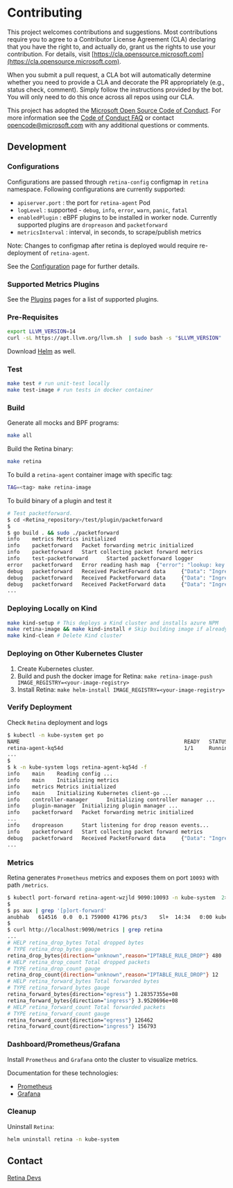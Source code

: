 # Contributing

This project welcomes contributions and suggestions.  Most contributions require you to agree to a
Contributor License Agreement (CLA) declaring that you have the right to, and actually do, grant us
the rights to use your contribution. For details, visit [https://cla.opensource.microsoft.com](https://cla.opensource.microsoft.com).

When you submit a pull request, a CLA bot will automatically determine whether you need to provide
a CLA and decorate the PR appropriately (e.g., status check, comment). Simply follow the instructions
provided by the bot. You will only need to do this once across all repos using our CLA.

This project has adopted the [Microsoft Open Source Code of Conduct](https://opensource.microsoft.com/codeofconduct/).
For more information see the [Code of Conduct FAQ](https://opensource.microsoft.com/codeofconduct/faq/) or
contact [opencode@microsoft.com](mailto:opencode@microsoft.com) with any additional questions or comments.

## Development

### Configurations

Configurations are passed through `retina-config` configmap in `retina` namespace. Following configurations are currently supported:

- `apiserver.port` : the port for `retina-agent` Pod
- `logLevel` : supported - `debug`, `info`, `error`, `warn`, `panic`, `fatal`
- `enabledPlugin` : eBPF plugins to be installed in worker node. Currently supported plugins are `dropreason` and `packetforward`
- `metricsInterval` : interval, in seconds, to scrape/publish metrics

Note: Changes to configmap after retina is deployed would require re-deployment of `retina-agent`.

See the [Configuration](https://retina.sh/docs/metrics/configuration) page for further details.

### Supported Metrics Plugins

See the [Plugins](https://retina.sh/docs/metrics/plugins/packetforward) pages for a list of supported plugins.

### Pre-Requisites

```bash
export LLVM_VERSION=14
curl -sL https://apt.llvm.org/llvm.sh  | sudo bash -s "$LLVM_VERSION"
```

Download [Helm](https://helm.sh/) as well.

### Test

```bash
make test # run unit-test locally
make test-image # run tests in docker container
```

### Build

Generate all mocks and BPF programs:

```bash
make all
```

Build the Retina binary:

```bash
make retina
```

To build a `retina-agent` container image with specific tag:

```bash
TAG=<tag> make retina-image
```

To build binary of a plugin and test it

```bash
# Test packetforward.
$ cd <Retina_repository>/test/plugin/packetforward
$ 
$ go build . && sudo ./packetforward
info    metrics Metrics initialized
info    packetforward   Packet forwarding metric initialized
info    packetforward   Start collecting packet forward metrics
info    test-packetforward      Started packetforward logger
error   packetforward   Error reading hash map  {"error": "lookup: key does not exist"}
debug   packetforward   Received PacketForward data     {"Data": "IngressBytes:302 IngressPackets:4 EgressBytes:11062 EgressPackets:33"}
debug   packetforward   Received PacketForward data     {"Data": "IngressBytes:898 IngressPackets:12 EgressBytes:11658 EgressPackets:41"}
debug   packetforward   Received PacketForward data     {"Data": "IngressBytes:898 IngressPackets:12 EgressBytes:23808 EgressPackets:70"}
...
```

### Deploying Locally on Kind

```bash
make kind-setup # This deploys a Kind cluster and installs azure NPM
make retina-image && make kind-install # Skip building image if already done
make kind-clean # Delete Kind cluster
```

### Deploying on Other Kubernetes Cluster

1. Create Kubernetes cluster.
2. Build and push the docker image for Retina: `make retina-image-push IMAGE_REGISTRY=<your-image-registry>`
3. Install Retina: `make helm-install IMAGE_REGISTRY=<your-image-registry>`

### Verify Deployment

Check `Retina` deployment and logs

```bash
$ kubectl -n kube-system get po
NAME                                                     READY   STATUS    RESTARTS   AGE
retina-agent-kq54d                                       1/1     Running   0          88s
...
$
$ k -n kube-system logs retina-agent-kq54d -f
info    main    Reading config ...
info    main    Initializing metrics
info    metrics Metrics initialized
info    main    Initializing Kubernetes client-go ...
info    controller-manager      Initializing controller manager ...
info    plugin-manager  Initializing plugin manager ...
info    packetforward   Packet forwarding metric initialized
...
info    dropreason      Start listening for drop reason events...
info    packetforward   Start collecting packet forward metrics
debug   packetforward   Received PacketForward data     {"Data": "IngressBytes:24688994 IngressPackets:6786 EgressBytes:370647 EgressPackets:4153"}
...
```

### Metrics

Retina generates `Prometheus` metrics and exposes them on port `10093` with path `/metrics`.

```bash
$ kubectl port-forward retina-agent-wzjld 9090:10093 -n kube-system  2>&1 >/dev/null &
$
$ ps aux | grep '[p]ort-forward'
anubhab   614516  0.0  0.1 759000 41796 pts/3    Sl+  14:34   0:00 kubectl port-forward retina-agent-wzjld 9090:10093 -n kube-system
$
$ curl http://localhost:9090/metrics | grep retina
...
# HELP retina_drop_bytes Total dropped bytes
# TYPE retina_drop_bytes gauge
retina_drop_bytes{direction="unknown",reason="IPTABLE_RULE_DROP"} 480
# HELP retina_drop_count Total dropped packets
# TYPE retina_drop_count gauge
retina_drop_count{direction="unknown",reason="IPTABLE_RULE_DROP"} 12
# HELP retina_forward_bytes Total forwarded bytes
# TYPE retina_forward_bytes gauge
retina_forward_bytes{direction="egress"} 1.28357355e+08
retina_forward_bytes{direction="ingress"} 3.9520696e+08
# HELP retina_forward_count Total forwarded packets
# TYPE retina_forward_count gauge
retina_forward_count{direction="egress"} 126462
retina_forward_count{direction="ingress"} 156793
```

### Dashboard/Prometheus/Grafana

Install `Prometheus` and `Grafana` onto the cluster to visualize metrics.

Documentation for these technologies:

- [Prometheus](https://prometheus.io/docs/introduction/overview/)
- [Grafana](https://grafana.com/grafana/)

### Cleanup

Uninstall `Retina`:

```bash
helm uninstall retina -n kube-system
```

## Contact

[Retina Devs](mailto:retina@microsoft.com)
